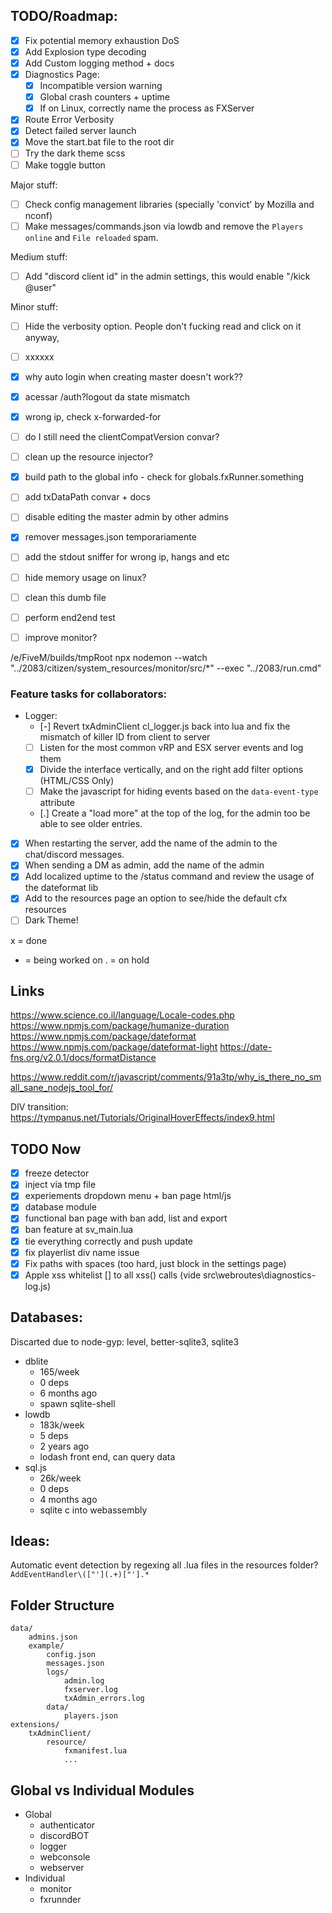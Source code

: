 ## TODO/Roadmap:
- [x] Fix potential memory exhaustion DoS
- [x] Add Explosion type decoding
- [x] Add Custom logging method + docs
- [x] Diagnostics Page:
    - [x] Incompatible version warning
    - [x] Global crash counters + uptime
    - [x] If on Linux, correctly name the process as FXServer
- [x] Route Error Verbosity
- [x] Detect failed server launch
- [x] Move the start.bat file to the root dir
- [ ] Try the dark theme scss
- [ ] Make toggle button

Major stuff:
- [ ] Check config management libraries (specially 'convict' by Mozilla and nconf)
- [ ] Make messages/commands.json via lowdb and remove the `Players online` and `File reloaded` spam.

Medium stuff:
- [ ] Add "discord client id" in the admin settings, this would enable "/kick @user"

Minor stuff:
- [ ] Hide the verbosity option. People don't fucking read and click on it anyway,
- [ ] xxxxxx


- [x] why auto login when creating master doesn't work??
- [x] acessar /auth?logout da state mismatch
- [x] wrong ip, check x-forwarded-for
- [ ] do I still need the clientCompatVersion convar?
- [ ] clean up the resource injector?
- [x] build path to the global info - check for globals.fxRunner.something
- [ ] add txDataPath convar + docs
- [ ] disable editing the master admin by other admins
- [x] remover messages.json temporariamente
- [ ] add the stdout sniffer for wrong ip, hangs and etc
- [ ] hide memory usage on linux?
- [ ] clean this dumb file
- [ ] perform end2end test
- [ ] improve monitor?


/e/FiveM/builds/tmpRoot
npx nodemon --watch "../2083/citizen/system_resources/monitor/src/*" --exec "../2083/run.cmd"

### Feature tasks for collaborators:
- Logger:
    - [-] Revert txAdminClient cl_logger.js back into lua and fix the mismatch of killer ID from client to server
    - [ ] Listen for the most common vRP and ESX server events and log them
    - [x] Divide the interface vertically, and on the right add filter options (HTML/CSS Only)
    - [ ] Make the javascript for hiding events based on the `data-event-type` attribute
    - [.] Create a "load more" at the top of the log, for the admin too be able to see older entries.
- [x] When restarting the server, add the name of the admin to the chat/discord messages.
- [x] When sending a DM as admin, add the name of the admin
- [x] Add localized uptime to the /status command and review the usage of the dateformat lib
- [x] Add to the resources page an option to see/hide the default cfx resources
- [ ] Dark Theme!

x = done
- = being worked on
. = on hold


## Links
https://www.science.co.il/language/Locale-codes.php
https://www.npmjs.com/package/humanize-duration
https://www.npmjs.com/package/dateformat
https://www.npmjs.com/package/dateformat-light
https://date-fns.org/v2.0.1/docs/formatDistance

https://www.reddit.com/r/javascript/comments/91a3tp/why_is_there_no_small_sane_nodejs_tool_for/

DIV transition: https://tympanus.net/Tutorials/OriginalHoverEffects/index9.html


## TODO Now
- [x] freeze detector
- [x] inject via tmp file
- [x] experiements dropdown menu + ban page html/js
- [x] database module
- [x] functional ban page with ban add, list and export
- [x] ban feature at sv_main.lua
- [x] tie everything correctly and push update
- [x] fix playerlist div name issue
- [x] Fix paths with spaces (too hard, just block in the settings page)
- [x] Apple xss whitelist [] to all xss() calls (vide src\webroutes\diagnostics-log.js)

## Databases:
Discarted due to node-gyp: level, better-sqlite3, sqlite3

- dblite
    - 165/week  
    - 0 deps  
    - 6 months ago  
    - spawn sqlite-shell  
- lowdb
    - 183k/week  
    - 5 deps  
    - 2 years ago  
    - lodash front end, can query data  
- sql.js
    - 26k/week  
    - 0 deps  
    - 4 months ago  
    - sqlite c into webassembly  


## Ideas:
Automatic event detection by regexing all .lua files in the resources folder?  
`AddEventHandler\(["'](.+)["'].*`


## Folder Structure
    data/
        admins.json
        example/
            config.json
            messages.json
            logs/
                admin.log
                fxserver.log
                txAdmin_errors.log
            data/
                players.json
    extensions/
        txAdminClient/
            resource/
                fxmanifest.lua
                ...


## Global vs Individual Modules
- Global
    - authenticator
    - discordBOT
    - logger
    - webconsole
    - webserver
- Individual
    - monitor
    - fxrunnder
